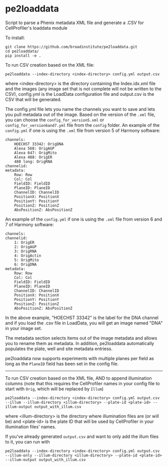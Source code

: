 # pe2loaddata
Script to parse a Phenix metadata XML file and generate a .CSV for CellProfiler's loaddata module

To install: 

```
git clone https://github.com/broadinstitute/pe2loaddata.git
cd pe2loaddata/
pip install -e .
```

To run CSV creation based on the XML file:

    pe2loaddata --index-directory <index-directory> config.yml output.csv

where \<index-directory\> is the directory containing the Index.idx.xml file and the images (any image set that is not complete will not be written to the CSV), config.yml is the LoadData configuration file and output.csv is the CSV that will be generated.

The config.yml file lets you name the channels you want to save and lets you pull metadata out of the image. Based on the version of the `.xml` file, you can choose the `config_for_version5.xml` or `config_for_version6and7.yml` file from the `config` folder. An example of the `config.yml` if one is using the `.xml` file from version 5 of Harmony software:

    channels:
        HOECHST 33342: OrigDNA
        Alexa 568: OrigAGP
        Alexa 647: OrigMito
        Alexa 488: OrigER
        488 long: OrigRNA
    channelid:
    metadata:
        Row: Row
        Col: Col
        FieldID: FieldID
        PlaneID: PlaneID
        ChannelID: ChannelID
        PositionX: PositionX
        PositionY: PositionY
        PositionZ: PositionZ
        AbsPositionZ: AbsPositionZ

An example of the `config.yml` if one is using the `.xml` file from version 6 and 7 of Harmony software:

    channels:
    channelid:
        1: OrigER
        2: OrigAGP
        3: OrigRNA
        4: OrigActin
        5: OrigMito
        6: OrigDNA
    metadata:
        Row: Row
        Col: Col
        FieldID: FieldID
        PlaneID: PlaneID
        ChannelID: ChannelID
        PositionX: PositionX
        PositionY: PositionY
        PositionZ: PositionZ
        AbsPositionZ: AbsPositionZ

In the above example, "HOECHST 33342" is the label for the DNA channel and
if you load the .csv file in LoadData, you will get an image named "DNA" in
your image set.

The metadata section selects items out of the image metadata and allows
you to rename them as metadata. In addition, pe2loaddata automatically
populates the plate, well and site metadata entriess.

pe2loaddata now supports experiments with multiple planes per field as long as the `PlaneID` field 
has been set in the config file.

------

To run CSV creation based on the XML file, AND to append illumination columns (note that this requires 
the CellProfiler names in your config file to start with `Orig`, which will be replaced by `Illum`)

    pe2loaddata --index-directory <index-directory> config.yml output.csv --illum --illum-directory <illum-directory> --plate-id <plate-id> --illum-output output_with_illum.csv

where \<illum-directory\> is the directory where illumination files are (or will be) and \<plate-id\> is the plate ID that will be used by CellProfiler in your illumination files' names.
    
If you've already generated `output.csv` and want to only add the illum files to it, you can run with 

    pe2loaddata --index-directory <index-directory> config.yml output.csv --illum-only --illum-directory <illum-directory> --plate-id <plate-id> --illum-output output_with_illum.csv
